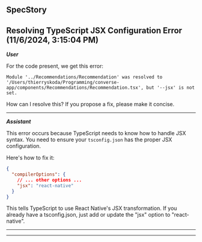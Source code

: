 ## SpecStory

## Resolving TypeScript JSX Configuration Error (11/6/2024, 3:15:04 PM)

_**User**_

For the code present, we get this error:
```
Module '../Recommendations/Recommendation' was resolved to '/Users/thierryskoda/Programming/converse-app/components/Recommendations/Recommendation.tsx', but '--jsx' is not set.
```
How can I resolve this? If you propose a fix, please make it concise.

---

_**Assistant**_

This error occurs because TypeScript needs to know how to handle JSX syntax. You need to ensure your `tsconfig.json` has the proper JSX configuration.

Here's how to fix it:

```json:tsconfig.json
{
  "compilerOptions": {
    // ... other options ...
    "jsx": "react-native"
  }
}
```

This tells TypeScript to use React Native's JSX transformation. If you already have a tsconfig.json, just add or update the "jsx" option to "react-native".

---



---

